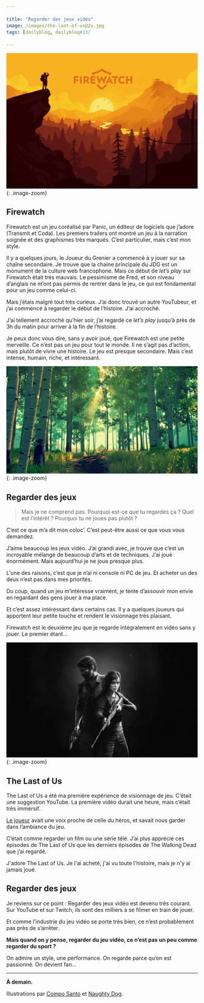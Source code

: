 ```yaml
---

title: "Regarder des jeux vidéo"
image: /images/the-last-of-us@2x.jpg
tags: [dailyblog, dailyblog#13]
    
---
```


![firewatch](/images/firewatch-1@2x.jpg){: .image-zoom}

## Firewatch

Firewatch est un jeu coréalisé par Panic, un éditeur de logiciels que j’adore (Transmit et Coda). Les premiers trailers ont montré un jeu à la narration soignée et des graphismes très marqués. C’est particulier, mais c’est mon style.

Il y a quelques jours, le Joueur du Grenier a commencé à y jouer sur sa chaîne secondaire. Je trouve que la chaine principale du JDG est un monument de la culture web francophone. Mais ce début de *let’s play* sur Firewatch était très mauvais. Le pessimisme de Fred, et son niveau d’anglais ne m’ont pas permis de rentrer dans le jeu, ce qui est fondamental pour un jeu comme celui-ci.

Mais j’étais malgré tout très curieux. J’ai donc trouvé un autre YouTubeur, et j’ai commencé à regarder le début de l’histoire. J’ai accroché.

J’ai tellement accroché qu’hier soir, j’ai regardé ce *let’s play* jusqu’à près de 3h du matin pour arriver à la fin de l’histoire.

Je peux donc vous dire, sans y avoir joué, que Firewatch est une petite merveille. Ce n’est pas un jeu pour tout le monde. Il ne s’agit pas d’action, mais plutôt de vivre une histoire. Le jeu est presque secondaire. Mais c’est intense, humain, riche, et intéressant.

![firewatch2](/images/firewatch-2@2x.jpg){: .image-zoom}

## Regarder des jeux

> Mais je ne comprend pas. Pourquoi est-ce que tu regardes ça ? Quel est l’intérêt ? Pourquoi tu ne joues pas plutôt ?

C’est ce que m’a dit mon coloc’. C’est peut-être aussi ce que vous vous demandez.

J’aime beaucoup les jeux vidéo. J’ai grandi avec, je trouve que c’est un incroyable mélange de beaucoup d’arts et de techniques. J’ai joué énormément. Mais aujourd’hui je ne joue presque plus.

L'une des raisons, c’est que je n’ai ni console ni PC de jeu. Et acheter un des deux n’est pas dans mes priorités.

Du coup, quand un jeu m’intéresse vraiment, je tente d’assouvir mon envie en regardant des gens jouer à ma place.

Et c’est assez intéressant dans certains cas. Il y a quelques joueurs qui apportent leur petite touche et rendent le visionnage très plaisant.

Firewatch est le deuxième jeu que je regarde intégralement en vidéo sans y jouer. Le premier étant…

![The Last of Us](/images/the-last-of-us@2x.jpg){: .image-zoom}

## The Last of Us

The Last of Us a été ma première expérience de visionnage de jeu. C’était une suggestion YouTube. La première vidéo durait une heure, mais c’était très immersif.

[Le joueur](https://www.youtube.com/watch?v=HnnwefNkL20&list=PLuMTZBpxpB0dyIFMGUIOr1wwvq4XRX-nD) avait une voix proche de celle du héros, et savait nous garder dans l’ambiance du jeu.

C’était comme regarder un film ou une série télé. J’ai plus apprécié ces épisodes de The Last of Us que les derniers épisodes de The Walking Dead que j’ai regardé.

J'adore The Last of Us. Je l'ai acheté, j'ai vu toute l'histoire, mais je n'y ai jamais joué.

## Regarder des jeux

Je reviens sur ce point : Regarder des jeux vidéo est devenu très courant. Sur YouTube et sur Twitch, ils sont des milliers à se filmer en train de jouer.

Et comme l’industrie du jeu vidéo se porte très bien, ce n’est probablement pas près de s’arrêter.

**Mais quand on y pense, regarder du jeu vidéo, ce n’est pas un peu comme regarder du sport ?**

On admire un style, une performance. On regarde parce qu’on est passionné. On devient fan...

___

**À demain.**

Illustrations par [Compo Santo](http://www.firewatchgame.com) et [Naughty Dog](http://www.naughtydog.com/games/the_last_of_us/).